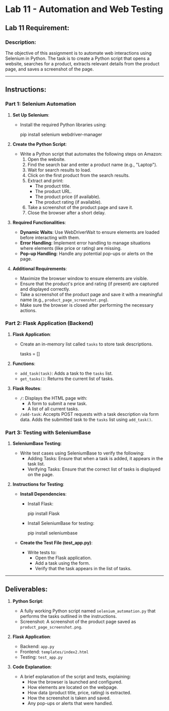 # Lab 11 - Automation and Web Testing

## **Lab 11 Requirement:**

### Description:
The objective of this assignment is to automate web interactions using Selenium in Python. The task is to create a Python script that opens a website, searches for a product, extracts relevant details from the product page, and saves a screenshot of the page.

---

## **Instructions:**

### Part 1: Selenium Automation

1. **Set Up Selenium**:
   - Install the required Python libraries using:
     
     pip install selenium webdriver-manager
   

2. **Create the Python Script**:
   - Write a Python script that automates the following steps on Amazon:
     1. Open the website.
     2. Find the search bar and enter a product name (e.g., "Laptop").
     3. Wait for search results to load.
     4. Click on the first product from the search results.
     5. Extract and print:
        - The product title.
        - The product URL.
        - The product price (if available).
        - The product rating (if available).
     6. Take a screenshot of the product page and save it.
     7. Close the browser after a short delay.

3. **Required Functionalities**:
   - **Dynamic Waits**: Use WebDriverWait to ensure elements are loaded before interacting with them.
   - **Error Handling**: Implement error handling to manage situations where elements (like price or rating) are missing.
   - **Pop-up Handling**: Handle any potential pop-ups or alerts on the page.

4. **Additional Requirements**:
   - Maximize the browser window to ensure elements are visible.
   - Ensure that the product's price and rating (if present) are captured and displayed correctly.
   - Take a screenshot of the product page and save it with a meaningful name (e.g., `product_page_screenshot.png`).
   - Make sure the browser is closed after performing the necessary actions.

### Part 2: Flask Application (Backend)

1. **Flask Application**:
   - Create an in-memory list called `tasks` to store task descriptions.
   

     tasks = []
   

2. **Functions**:
   - `add_task(task)`: Adds a task to the `tasks` list.
   - `get_tasks()`: Returns the current list of tasks.

3. **Flask Routes**:
   - `/`: Displays the HTML page with:
     - A form to submit a new task.
     - A list of all current tasks.
   - `/add-task`: Accepts POST requests with a task description via form data. Adds the submitted task to the `tasks` list using `add_task()`.

### Part 3: Testing with SeleniumBase

1. **SeleniumBase Testing**:
   - Write test cases using SeleniumBase to verify the following:
     - Adding Tasks: Ensure that when a task is added, it appears in the task list.
     - Verifying Tasks: Ensure that the correct list of tasks is displayed on the page.

2. **Instructions for Testing**:
   - **Install Dependencies**:
     - Install Flask:
      
       pip install Flask
      
     - Install SeleniumBase for testing:
       
       pip install seleniumbase
       
   
   - **Create the Test File (test_app.py)**:
     - Write tests to:
       - Open the Flask application.
       - Add a task using the form.
       - Verify that the task appears in the list of tasks.

---

## **Deliverables**:

1. **Python Script**:  
   - A fully working Python script named `selenium_automation.py` that performs the tasks outlined in the instructions.
   - Screenshot: A screenshot of the product page saved as `product_page_screenshot.png`.

2. **Flask Application**:
   - Backend: `app.py`
   - Frontend: `templates/index2.html`
   - Testing: `test_app.py`

3. **Code Explanation**:  
   - A brief explanation of the script and tests, explaining:
     - How the browser is launched and configured.
     - How elements are located on the webpage.
     - How data (product title, price, rating) is extracted.
     - How the screenshot is taken and saved.
     - Any pop-ups or alerts that were handled.
